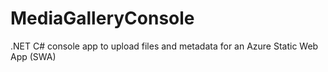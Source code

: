 # MediaGalleryConsole
.NET C# console app to upload files and metadata for an Azure Static Web App (SWA)
